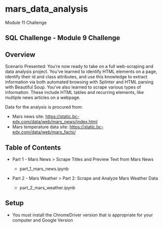 # mars_data_analysis

Module 11 Challenge

## SQL Challenge - Module 9 Challenge

## Overview
Scenario Presented: You’re now ready to take on a full web-scraping and data analysis project. You’ve learned to identify HTML elements on a page, identify their id and class attributes, and use this knowledge to extract information via both automated browsing with Splinter and HTML parsing with Beautiful Soup. You’ve also learned to scrape various types of information. These include HTML tables and recurring elements, like multiple news articles on a webpage.

Data for the analysis is procured from:
* Mars news site: https://static.bc-edx.com/data/web/mars_news/index.html
* Mars temperature data site: https://static.bc-edx.com/data/web/mars_facts/


## Table of Contents

* Part 1 - Mars News > Scrape Titles and Preview Text from Mars News
    * part_1_mars_news.ipynb
    
* Part 2 - Mars Weather > Part 2: Scrape and Analyze Mars Weather Data
    * part_2_mars_weather.ipynb


## Setup
* 	You must install the ChromeDriver version that is appropriate for your computer and Google Version

